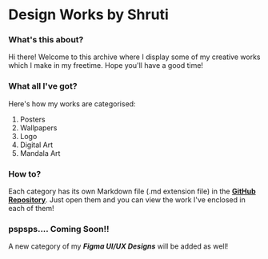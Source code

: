 # Design Works by Shruti

### What's this about?

Hi there! Welcome to this archive where I display some of my creative works which I make in my freetime. Hope you'll have a good time!

### What all I've got?

Here's how my works are categorised:

1. Posters
2. Wallpapers
3. Logo
4. Digital Art
5. Mandala Art

### How to?

Each category has its own Markdown file (.md extension file) in the [**GitHub Repository**](https://github.com/shrutilicensed/DESIGN-WORK-BY-SHRUTI-CHOUDHARY-). Just open them and you can view the work I've enclosed in each of them!

### pspsps.... Coming Soon!!

A new category of my **_Figma UI/UX Designs_** will be added as well!
